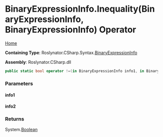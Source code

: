 <a name="_top"></a>

# BinaryExpressionInfo\.Inequality\(BinaryExpressionInfo, BinaryExpressionInfo\) Operator

[Home](../../../../../README.md#_top)

**Containing Type**: Roslynator\.CSharp\.Syntax\.[BinaryExpressionInfo](../README.md#_top)

**Assembly**: Roslynator\.CSharp\.dll

```csharp
public static bool operator !=(in BinaryExpressionInfo info1, in BinaryExpressionInfo info2)
```

### Parameters

#### info1

#### info2

### Returns

System\.[Boolean](https://docs.microsoft.com/en-us/dotnet/api/system.boolean)

